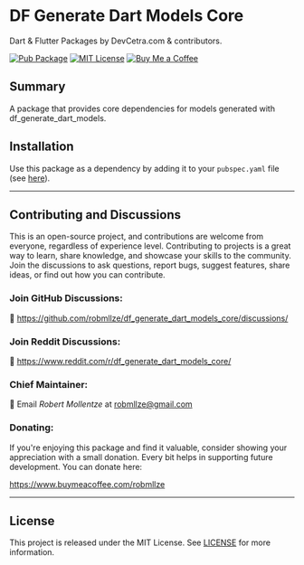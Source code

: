 # DF Generate Dart Models Core

Dart & Flutter Packages by DevCetra.com & contributors.

[![Pub Package](https://img.shields.io/pub/v/df_generate_dart_models_core.svg)](https://pub.dev/packages/df_generate_dart_models_core)
[![MIT License](https://img.shields.io/badge/License-MIT-blue.svg)](https://raw.githubusercontent.com/robmllze/df_generate_dart_models_core/main/LICENSE)
[![Buy Me a Coffee](https://img.shields.io/badge/-buy_me_a%C2%A0coffee-gray?logo=buy-me-a-coffee)](https://www.buymeacoffee.com/robmllze)

## Summary

A package that provides core dependencies for models generated with df_generate_dart_models.

## Installation

Use this package as a dependency by adding it to your `pubspec.yaml` file (see [here](https://pub.dev/packages/df_generate_dart_models_core/install)).

---

## Contributing and Discussions

This is an open-source project, and contributions are welcome from everyone, regardless of experience level. Contributing to projects is a great way to learn, share knowledge, and showcase your skills to the community. Join the discussions to ask questions, report bugs, suggest features, share ideas, or find out how you can contribute.

### Join GitHub Discussions:

💬 https://github.com/robmllze/df_generate_dart_models_core/discussions/

### Join Reddit Discussions:

💬 https://www.reddit.com/r/df_generate_dart_models_core/

### Chief Maintainer:

📧 Email _Robert Mollentze_ at robmllze@gmail.com

### Donating:

If you're enjoying this package and find it valuable, consider showing your appreciation with a small donation. Every bit helps in supporting future development. You can donate here:

https://www.buymeacoffee.com/robmllze

---

## License

This project is released under the MIT License. See [LICENSE](https://raw.githubusercontent.com/robmllze/df_generate_dart_models_core/main/LICENSE) for more information.
